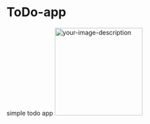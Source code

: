 # ToDo-app

simple todo app
<img src="https://user-images.githubusercontent.com/101545038/233866907-294ee805-66cf-4950-b9f1-ebf7a4026b69.jpg" alt="your-image-description" width="200">

